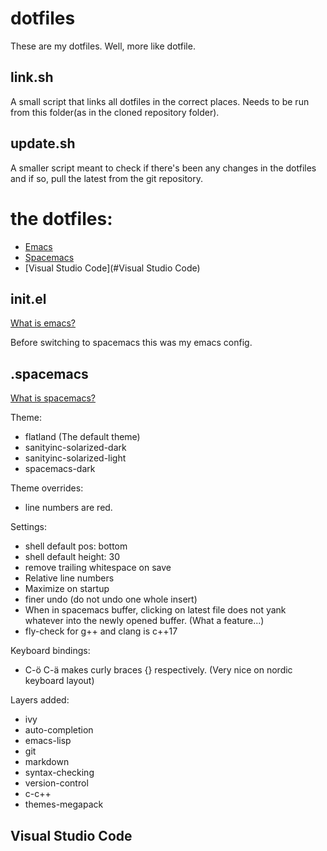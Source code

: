 # dotfiles
These are my dotfiles. Well, more like dotfile.

## link.sh
A small script that links all dotfiles in the correct places.
Needs to be run from this folder(as in the cloned repository folder).

## update.sh
A smaller script meant to check if there's been any changes in the dotfiles and if so, pull the latest from the git repository.

# the dotfiles:
* [Emacs](#init.el)
* [Spacemacs](#.spacemacs)
* [Visual Studio Code](#Visual Studio Code)

## init.el
[What is emacs?](https://www.gnu.org/software/emacs/)

Before switching to spacemacs this was my emacs config.

## .spacemacs
[What is spacemacs?](http://spacemacs.org/)

Theme:
* flatland (The default theme)
* sanityinc-solarized-dark
* sanityinc-solarized-light
* spacemacs-dark

Theme overrides:
* line numbers are red.

Settings:
* shell default pos: bottom
* shell default height: 30
* remove trailing whitespace on save
* Relative line numbers
* Maximize on startup
* finer undo (do not undo one whole insert)
* When in spacemacs buffer, clicking on latest file does not yank whatever into the newly opened buffer. (What a feature...)
* fly-check for g++ and clang is c++17

Keyboard bindings:
* C-ö C-ä makes curly braces {} respectively. (Very nice on nordic keyboard layout)

Layers added:
* ivy
* auto-completion
* emacs-lisp
* git
* markdown
* syntax-checking
* version-control
* c-c++
* themes-megapack


## Visual Studio Code
